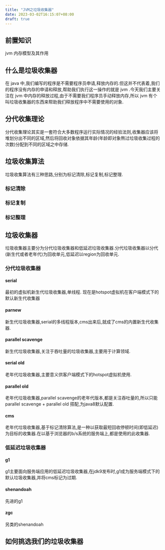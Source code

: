 ```yaml
---
title: "JVM之垃圾收集器"
date: 2023-03-02T16:15:07+08:00
draft: true
---
```

## 前置知识
jvm 内存模型及其作用
## 什么是垃圾收集器
在 java 中,我们编写的程序是不需要程序员申请,释放内存的.但这并不代表着,我们的程序没有内存的申请和释放,帮助我们执行这一操作的就是 jvm .今天我们主要关注在 jvm 中内存的释放过程,由于不需要我们程序员手动释放内存,所以 jvm 有个叫垃圾收集器的东西来帮助我们释放程序中不需要使用的对象.
## 分代收集理论
分代收集理论其实是一套符合大多数程序运行实际情况的经验法则,收集器应该将堆划分出不同的区域,然后将回收对象依据其年龄(年龄即对象熬过垃圾收集过程的次数)分配到不同的区域之中存储.
## 垃圾收集算法
垃圾收集算法有三种思路,分别为标记清除,标记复制,标记整理.
### 标记清除
### 标记复制
### 标记整理

## 垃圾收集器
垃圾收集器主要分为分代垃圾收集器和低延迟垃圾收集器.分代垃圾收集器以分代(新生代或者老年代)为回收单元,低延迟以region为回收单元.
### 分代垃圾收集器
#### serial
最初的虚拟机新生代垃圾收集器,单线程.
现在是hotspot虚拟机在客户端模式下的默认新生代收集器
#### parnew
新生代垃圾收集器,serial的多线程版本,cms出来后,就成了cms的内置新生代收集器.
#### parallel scavenge
新生代垃圾收集器,关注于吞吐量的垃圾收集器,主要用于计算领域.
#### serial old
老年代垃圾收集器,主要意义供客户端模式下的hotspot虚拟机使用.
#### parallel old
老年代垃圾收集器,parallel scavenge的老年代版本,都是关注吞吐量的,所以只能parallel scavenge + parallel old 搭配,为java8默认配置.
#### cms
老年代垃圾收集器,基于标记清除算法,是一种以获取最短回收停顿时间(即低延迟)为目标的收集器.在以基于浏览器的b/s系统的服务端上,都是使用的此收集器.
### 低延迟垃圾收集器
#### g1
g1主要面向服务端应用的低延迟垃圾收集器,在jdk9发布时,g1成为服务端模式下的默认垃圾收集器,并将cms标记为过期.
#### shenandoah
先进的g1
#### zgc
另类的shenandoah
## 如何挑选我们的垃圾收集器
